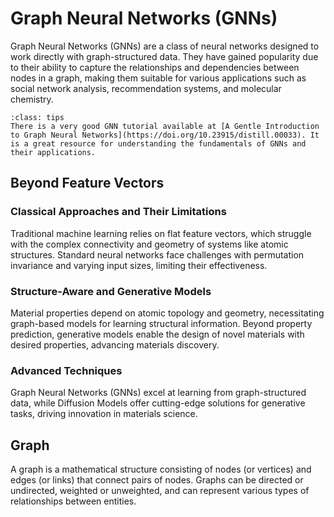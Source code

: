# Graph Neural Networks (GNNs)
Graph Neural Networks (GNNs) are a class of neural networks designed to work directly with graph-structured data. They have gained popularity due to their ability to capture the relationships and dependencies between nodes in a graph, making them suitable for various applications such as social network analysis, recommendation systems, and molecular chemistry.

```{adomination} Introduction to GNNs
:class: tips
There is a very good GNN tutorial available at [A Gentle Introduction to Graph Neural Networks](https://doi.org/10.23915/distill.00033). It is a great resource for understanding the fundamentals of GNNs and their applications.
```

## Beyond Feature Vectors
### Classical Approaches and Their Limitations

Traditional machine learning relies on flat feature vectors, which struggle with the complex connectivity and geometry of systems like atomic structures. Standard neural networks face challenges with permutation invariance and varying input sizes, limiting their effectiveness.

### Structure-Aware and Generative Models

Material properties depend on atomic topology and geometry, necessitating graph-based models for learning structural information. Beyond property prediction, generative models enable the design of novel materials with desired properties, advancing materials discovery.

### Advanced Techniques

Graph Neural Networks (GNNs) excel at learning from graph-structured data, while Diffusion Models offer cutting-edge solutions for generative tasks, driving innovation in materials science.

## Graph
A graph is a mathematical structure consisting of nodes (or vertices) and edges (or links) that connect pairs of nodes. Graphs can be directed or undirected, weighted or unweighted, and can represent various types of relationships between entities.

